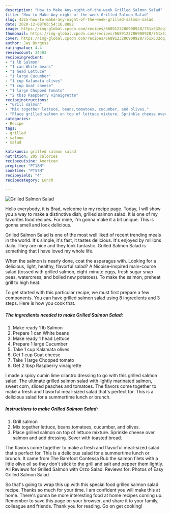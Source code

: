 ```yaml
---
description: "How to Make Any-night-of-the-week Grilled Salmon Salad"
title: "How to Make Any-night-of-the-week Grilled Salmon Salad"
slug: 4325-how-to-make-any-night-of-the-week-grilled-salmon-salad
date: 2020-12-08T06:54:16.888Z
image: https://img-global.cpcdn.com/recipes/6689123286908928/751x532cq70/grilled-salmon-salad-recipe-main-photo.jpg
thumbnail: https://img-global.cpcdn.com/recipes/6689123286908928/751x532cq70/grilled-salmon-salad-recipe-main-photo.jpg
cover: https://img-global.cpcdn.com/recipes/6689123286908928/751x532cq70/grilled-salmon-salad-recipe-main-photo.jpg
author: Jay Burgess
ratingvalue: 4.4
reviewcount: 34493
recipeingredient:
- "1 lb Salmon"
- "1 can White beans"
- "1 head Lettuce"
- "1 large Cucumber"
- "1 cup Kalamata olives"
- "1 cup Goat cheese"
- "1 large Chopped tomato"
- "2 tbsp Raspberry vinaigrette"
recipeinstructions:
- "Grill salmon"
- "Mix together lettuce, beans,tomatoes, cucumber, and olives."
- "Place grilled salmon on top of lettuce mixture. Sprinkle cheese over salmon and add dressing. Sever with toasted bread."
categories:
- Recipe
tags:
- grilled
- salmon
- salad

katakunci: grilled salmon salad 
nutrition: 205 calories
recipecuisine: American
preptime: "PT18M"
cooktime: "PT57M"
recipeyield: "4"
recipecategory: Lunch

---
```



![Grilled Salmon Salad](https://img-global.cpcdn.com/recipes/6689123286908928/751x532cq70/grilled-salmon-salad-recipe-main-photo.jpg)

Hello everybody, it is Brad, welcome to my recipe page. Today, I will show you a way to make a distinctive dish, grilled salmon salad. It is one of my favorites food recipes. For mine, I'm gonna make it a bit unique. This is gonna smell and look delicious.

Grilled Salmon Salad is one of the most well liked of recent trending meals in the world. It's simple, it's fast, it tastes delicious. It's enjoyed by millions daily. They are nice and they look fantastic. Grilled Salmon Salad is something that I have loved my whole life.

When the salmon is nearly done, coat the asparagus with. Looking for a delicious, light, healthy, flavorful salad? A Nicoise-inspired main-course salad (tossed with grilled salmon, eight-minute eggs, fresh sugar snap peas, watercress, and boiled new potatoes). To make the salmon, preheat grill to high heat.


To get started with this particular recipe, we must first prepare a few components. You can have grilled salmon salad using 8 ingredients and 3 steps. Here is how you cook that.

<!--inarticleads1-->

##### The ingredients needed to make Grilled Salmon Salad:

1. Make ready 1 lb Salmon
1. Prepare 1 can White beans
1. Make ready 1 head Lettuce
1. Prepare 1 large Cucumber
1. Take 1 cup Kalamata olives
1. Get 1 cup Goat cheese
1. Take 1 large Chopped tomato
1. Get 2 tbsp Raspberry vinaigrette


I made a spicy cumin lime cilantro dressing to go with this grilled salmon salad. The ultimate grilled salmon salad with lightly marinated salmon, sweet corn, sliced peaches and tomatoes. The flavors come together to make a fresh and flavorful meal-sized salad that&#39;s perfect for. This is a delicious salad for a summertime lunch or brunch. 

<!--inarticleads2-->

##### Instructions to make Grilled Salmon Salad:

1. Grill salmon
1. Mix together lettuce, beans,tomatoes, cucumber, and olives.
1. Place grilled salmon on top of lettuce mixture. Sprinkle cheese over salmon and add dressing. Sever with toasted bread.


The flavors come together to make a fresh and flavorful meal-sized salad that&#39;s perfect for. This is a delicious salad for a summertime lunch or brunch. It came from The Barefoot Contessa Rub the salmon filets with a little olive oil so they don&#39;t stick to the grill and salt and pepper them lightly. All Reviews for Grilled Salmon with Orzo Salad. Reviews for: Photos of Easy Grilled Salmon Salad. 

So that's going to wrap this up with this special food grilled salmon salad recipe. Thanks so much for your time. I am confident you will make this at home. There's gonna be more interesting food at home recipes coming up. Remember to save this page on your browser, and share it to your family, colleague and friends. Thank you for reading. Go on get cooking!
